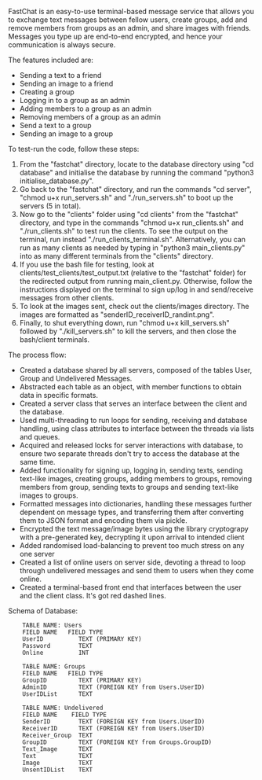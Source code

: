 FastChat is an easy-to-use terminal-based message service that allows you to exchange text messages between fellow users, create groups, add and remove members from groups as an admin, and share images with friends. Messages you type up are end-to-end encrypted, and hence your communication is always secure.

The features included are:

- Sending a text to a friend
- Sending an image to a friend
- Creating a group
- Logging in to a group as an admin
- Adding members to a group as an admin
- Removing members of a group as an admin
- Send a text to a group
- Sending an image to a group

To test-run the code, follow these steps:

1. From the "fastchat" directory, locate to the database directory using "cd database" and initialise the database by running the command "python3 initialise_database.py".
2. Go back to the "fastchat" directory, and run the commands "cd server", "chmod u+x run_servers.sh" and "./run_servers.sh" to boot up the servers (5 in total).
3. Now go to the "clients" folder using "cd clients" from the "fastchat" directory, and type in the commands "chmod u+x run_clients.sh" and "./run_clients.sh" to test run the clients. To see the output on the terminal, run instead "./run_clients_terminal.sh". Alternatively, you can run as many clients as needed by typing in "python3 main_clients.py" into as many different terminals from the "clients" directory.
4. If you use the bash file for testing, look at clients/test_clients/test_output.txt (relative to the "fastchat" folder) for the redirected output from running main_client.py. Otherwise, follow the instructions displayed on the terminal to sign up/log in and send/receive messages from other clients.
5. To look at the images sent, check out the clients/images directory. The images are formatted as "senderID_receiverID_randint.png".
6. Finally, to shut everything down, run "chmod u+x kill_servers.sh" followed by "./kill_servers.sh" to kill the servers, and then close the bash/client terminals.

The process flow:

- Created a database shared by all servers, composed of the tables User, Group and Undelivered Messages.
- Abstracted each table as an object, with member functions to obtain data in specific formats.
- Created a server class that serves an interface between the client and the database.
- Used multi-threading to run loops for sending, receiving and database handling, using class attributes to interface between the threads via lists and queues.
- Acquired and released locks for server interactions with database, to ensure two separate threads don't try to access the database at the same time.
- Added functionality for signing up, logging in, sending texts, sending text-like images, creating groups, adding members to groups, removing members from group, sending texts to groups and sending text-like images to groups.
- Formatted messages into dictionaries, handling these messages further dependent on message types, and transferring them after converting them to JSON format and encoding them via pickle.
- Encrypted the text message/image bytes using the library cryptograpy with a pre-generated key, decrypting it upon arrival to intended client
- Added randomised load-balancing to prevent too much stress on any one server
- Created a list of online users on server side, devoting a thread to loop through undelivered messages and send them to users when they come online.
- Created a terminal-based front end that interfaces between the user and the client class. It's got red dashed lines.

Schema of Database:

        TABLE NAME: Users
        FIELD NAME   FIELD TYPE
        UserID          TEXT (PRIMARY KEY)
        Password        TEXT
        Online          INT
        
        TABLE NAME: Groups
        FIELD NAME   FIELD TYPE 
        GroupID         TEXT (PRIMARY KEY)
        AdminID         TEXT (FOREIGN KEY from Users.UserID)
        UserIDList      TEXT

        TABLE NAME: Undelivered
        FIELD NAME    FIELD TYPE
        SenderID        TEXT (FOREIGN KEY from Users.UserID)
        ReceiverID      TEXT (FOREIGN KEY from Users.UserID)
        Receiver_Group  TEXT 
        GroupID         TEXT (FOREIGN KEY from Groups.GroupID)
        Text_Image      TEXT
        Text            TEXT
        Image           TEXT
        UnsentIDList    TEXT
        
        
        
        
        
        
  
